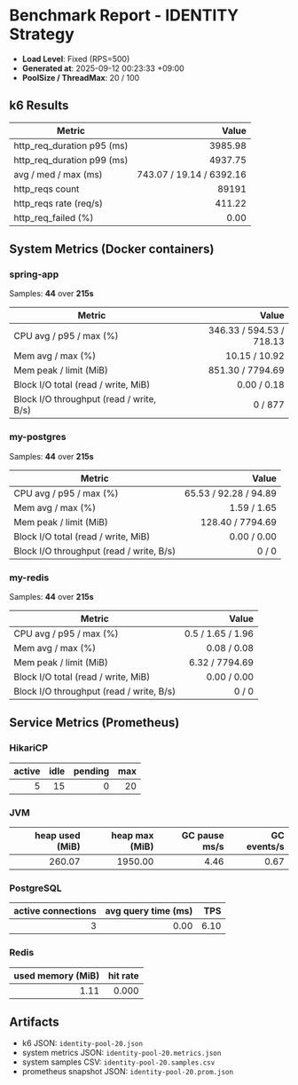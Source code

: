 ﻿# Benchmark Report - IDENTITY Strategy

- **Load Level**: Fixed (RPS=500)
- **Generated at**: 2025-09-12 00:23:33 +09:00
- **PoolSize / ThreadMax**: 20 / 100

## k6 Results

| Metric | Value |
|---|---:|
| http_req_duration p95 (ms) | 3985.98 |
| http_req_duration p99 (ms) | 4937.75 |
| avg / med / max (ms) | 743.07 / 19.14 / 6392.16 |
| http_reqs count | 89191 |
| http_reqs rate (req/s) | 411.22 |
| http_req_failed (%) | 0.00 |

## System Metrics (Docker containers)

### spring-app

Samples: **44** over **215s**

| Metric | Value |
|---|---:|
| CPU avg / p95 / max (%) | 346.33 / 594.53 / 718.13 |
| Mem avg / max (%) | 10.15 / 10.92 |
| Mem peak / limit (MiB) | 851.30 / 7794.69 |
| Block I/O total (read / write, MiB) | 0.00 / 0.18 |
| Block I/O throughput (read / write, B/s) | 0 / 877 |

### my-postgres

Samples: **44** over **215s**

| Metric | Value |
|---|---:|
| CPU avg / p95 / max (%) | 65.53 / 92.28 / 94.89 |
| Mem avg / max (%) | 1.59 / 1.65 |
| Mem peak / limit (MiB) | 128.40 / 7794.69 |
| Block I/O total (read / write, MiB) | 0.00 / 0.00 |
| Block I/O throughput (read / write, B/s) | 0 / 0 |

### my-redis

Samples: **44** over **215s**

| Metric | Value |
|---|---:|
| CPU avg / p95 / max (%) | 0.5 / 1.65 / 1.96 |
| Mem avg / max (%) | 0.08 / 0.08 |
| Mem peak / limit (MiB) | 6.32 / 7794.69 |
| Block I/O total (read / write, MiB) | 0.00 / 0.00 |
| Block I/O throughput (read / write, B/s) | 0 / 0 |

## Service Metrics (Prometheus)

### HikariCP

| active | idle | pending | max |
|---:|---:|---:|---:|
| 5 | 15 | 0 | 20 |

### JVM

| heap used (MiB) | heap max (MiB) | GC pause ms/s | GC events/s |
|---:|---:|---:|---:|
| 260.07 | 1950.00 | 4.46 | 0.67 |

### PostgreSQL

| active connections | avg query time (ms) | TPS |
|---:|---:|---:|
| 3 | 0.00 | 6.10 |

### Redis

| used memory (MiB) | hit rate |
|---:|---:|
| 1.11 | 0.000 |

## Artifacts

- k6 JSON: `identity-pool-20.json`
- system metrics JSON: `identity-pool-20.metrics.json`
- system samples CSV: `identity-pool-20.samples.csv`
- prometheus snapshot JSON: `identity-pool-20.prom.json`

